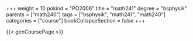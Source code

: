 +++
weight = 10
pokind = "PO2006"
title = "math241"
degree = "bsphysik"
parents = ["math240"]
tags = ["bsphysik", "math241", "math240"]
categories = ["course"]
bookCollapseSection = false
+++

{{< genCoursePage >}}
